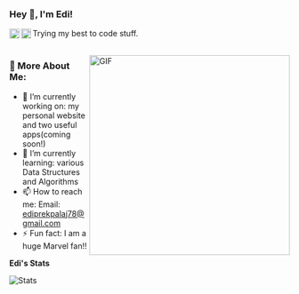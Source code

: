 ### Hey 👋, I'm Edi!
<a href=https://www.linkedin.com/in/edi-prekpalaj-488894208/><img align='left' alt="linkedin" src="https://cdn-icons-png.flaticon.com/512/174/174857.png" height='18px'/></a>
<a href='https://twitter.com/ebreezoo/'><img align='left' alt="twitter" src="https://image.flaticon.com/icons/svg/2111/2111703.svg" height='18px'/></a>



Trying my best to code stuff. 
<br/>
<br/>

<img align="right" alt="GIF" src="https://lh3.googleusercontent.com/-aT9vJTmiPVk/X9OD0PKtRbI/AAAAAAAAAoo/CoOzSONsJhMJN73MXc9NySP_SodvEVqmwCLcBGAsYHQ/h1200/programming.gif" width="360px"/>
  
### 🧐 More About Me:

- 🔭 I’m currently working on: my personal website and two useful apps(coming soon!)
- 🌱 I’m currently learning: various Data Structures and Algorithms
- 📫 How to reach me: Email: ediprekpalaj78@gmail.com
- ⚡ Fun fact: I am a huge Marvel fan!! 

<div class="Stats">
  <p> <b> Edi's Stats </b> </p>
    <img alt="Stats" src="https://github-readme-stats.vercel.app/api/top-langs/?username=ediprekpalaj&layout=compact" />
</div>


